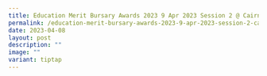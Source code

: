 ```yaml
---
title: Education Merit Bursary Awards 2023 9 Apr 2023 Session 2 @ Cairnhill CC
permalink: /education-merit-bursary-awards-2023-9-apr-2023-session-2-cairnhill-cc/
date: 2023-04-08
layout: post
description: ""
image: ""
variant: tiptap
---
```

